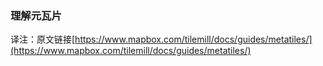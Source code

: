 ### 理解元瓦片

译注：原文链接[https://www.mapbox.com/tilemill/docs/guides/metatiles/](https://www.mapbox.com/tilemill/docs/guides/metatiles/)